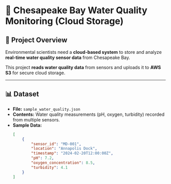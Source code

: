 # 🌊 Chesapeake Bay Water Quality Monitoring (Cloud Storage)

## 📌 Project Overview
Environmental scientists need a **cloud-based system** to store and analyze **real-time water quality sensor data** from Chesapeake Bay.

This project **reads water quality data** from sensors and uploads it to **AWS S3** for secure cloud storage.

---

## 📊 Dataset
- **File:** `sample_water_quality.json`
- **Contents:** Water quality measurements (pH, oxygen, turbidity) recorded from multiple sensors.
- **Sample Data:**
  ```json
  [
      {
          "sensor_id": "MD-001",
          "location": "Annapolis Dock",
          "timestamp": "2024-02-20T12:00:00Z",
          "pH": 7.2,
          "oxygen_concentration": 8.5,
          "turbidity": 4.1
      }
  ]


